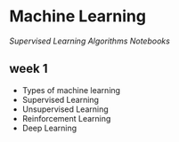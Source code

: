 # Machine Learning 

_*Supervised Learning Algorithms Notebooks*_

## week 1
* Types of machine learning
* Supervised Learning
* Unsupervised Learning
* Reinforcement Learning
* Deep Learning
